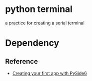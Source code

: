 # python terminal
a practice for creating a serial terminal

# Dependency

## Reference
- [Creating your first app with PySide6](https://www.pythonguis.com/tutorials/pyside6-creating-your-first-window/)
